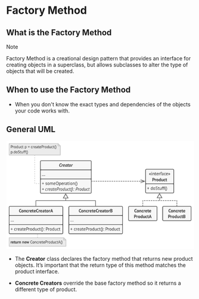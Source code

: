 #  Factory Method

## What is the Factory Method
> [!NOTE]
> Factory Method is a creational design pattern that provides an interface for creating objects in a superclass, but allows subclasses to alter the type of objects that will be created.

## When to use the Factory Method
* When you don't know the exact types and dependencies of the objects your code works with.

## General UML
![img.png](img.png)
- The **Creator** class declares the factory method that returns new product objects. It’s important that the return type of this method matches the product interface.

- **Concrete Creators** override the base factory method so it returns a different type of product.

